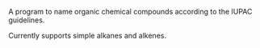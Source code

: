 A program to name organic chemical compounds according to the IUPAC guidelines.

Currently supports simple alkanes and alkenes.

